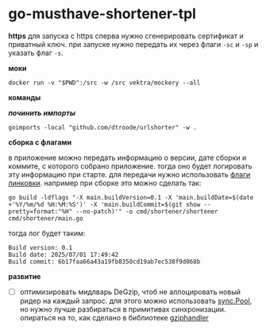 # go-musthave-shortener-tpl

**https**
для запуска c https сперва нужно сгенерировать сертификат и приватный ключ. при запуске нужно передать их через флаги `-sc` и `-sp` и указать флаг `-s`.

**моки**
```
docker run -v "$PWD":/src -w /src vektra/mockery --all
```

**команды**

***починить импорты***
```
goimports -local "github.com/dtroode/urlshorter" -w .
```

**сборка с флагами**

в приложение можно передать информацию о версии, дате сборки и коммите, с которого собрано приложение. тогда оно будет логировать эту информацию при старте. для передачи нужно использовать [флаги линковки](https://pkg.go.dev/cmd/link). например при сборке это можно сделать так:
```
go build -ldflags "-X main.buildVersion=0.1 -X 'main.buildDate=$(date +'%Y/%m/%d %H:%M:%S')' -X 'main.buildCommit=$(git show --pretty=format:"%H" --no-patch)'" -o cmd/shortener/shortener cmd/shortener/main.go
```

тогда лог будет таким:
```
Build version: 0.1
Build date: 2025/07/01 17:49:42
Build commit: 6b17faa66a43a19fb8350cd19ab7ec538f9d068b
```

**развитие**
- [ ] оптимизировать мидлварь DeGzip, чтоб не аллоцировать новый ридер на каждый запрос. для этого можно использовать [sync.Pool](https://pkg.go.dev/sync#Pool), но нужно лучше разбираться в примитивах синхронизации. опираться на то, как сделано в библиотеке [gziphandler](https://github.com/NYTimes/gziphandler)